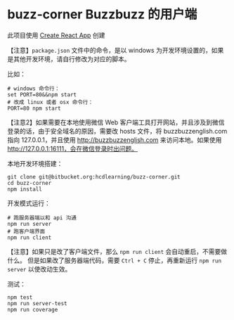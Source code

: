 buzz-corner Buzzbuzz 的用户端
================================

此项目使用 [Create React App](https://github.com/facebookincubator/create-react-app) 创建

【注意】`package.json` 文件中的命令，是以 windows 为开发环境设置的，如果是其他开发环境，请自行修改为对应的脚本。

比如：
```
# windows 命令行：
set PORT=80&&npm start
# 改成 linux 或者 osx 命令行：
PORT=80 npm start
```

【注意2】如果需要在本地使用微信 Web 客户端工具打开网站，并且涉及到微信登录的话，由于安全域名的原因，需要改 hosts 文件，将 buzzbuzzenglish.com 指向 127.0.0.1，并且使用 http://buzzbuzzenglish.com 来访问本地。如果使用 http://127.0.0.1:16111，会在微信登录时出问题。

本地开发环境搭建：
```
git clone git@bitbucket.org:hcdlearning/buzz-corner.git
cd buzz-corner
npm install
```

开发模式运行：
```
# 跑服务器端以和 api 沟通
npm run server
# 跑客户端界面
npm run client
```
【注意】如果只是改了客户端文件，那么 `npm run client` 会自动重启，不需要做什么。
但是如果改了服务器端代码，需要 `Ctrl + C` 停止，再重新运行 `npm run server` 以使改动生效。

测试：
```
npm test
npm run server-test
npm run coverage
```